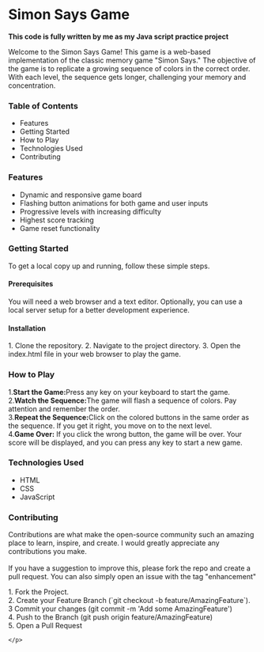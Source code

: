<h1>Simon Says Game</h1>
<p><b> This code is fully written by me as my Java script practice project</b></p>
<P>Welcome to the Simon Says Game! This game is a web-based implementation of the classic memory game "Simon Says." The objective of the game is to replicate a growing sequence of colors in the correct order. With each level, the sequence gets longer, challenging your memory and concentration.</P>
<h3>Table of Contents</h3>
<ul>
    <li>Features</li>
    <li>Getting Started</li>
    <li>How to Play</li>
    <li>Technologies Used</li>
    <li>Contributing</li>
</ul>
<h3>Features</h3>
<ul>
    <li>Dynamic and responsive game board</li>
    <li>Flashing button animations for both game and user inputs</li>
    <li>Progressive levels with increasing difficulty</li>
    <li>Highest score tracking</li>
    <li>Game reset functionality</li>
</ul>
<h3>Getting Started</h3>
<p>To get a local copy up and running, follow these simple steps.</p>
<h4>Prerequisites</h4>
<p>You will need a web browser and a text editor. Optionally, you can use a local server setup for a better development experience.</p>
<h4>Installation</h4>
<p>
    1. Clone the repository.
    2. Navigate to the project directory.
    3. Open the index.html file in your web browser to play the game.

</p>
<h3>How to Play</h3>
<div>
    <p>
        1.<b>Start the Game:</b>Press any key on your keyboard to start the game.<br>
        2.<b>Watch the Sequence:</b>The game will flash a sequence of colors. Pay attention and remember the order.<br>
        3.<b>Repeat the Sequence:</b>Click on the colored buttons in the same order as the sequence. If you get it right, you move on to the next level.<br>
        4.<b>Game Over:</b> If you click the wrong button, the game will be over. Your score will be displayed, and you can press any key to start a new game.
    </p>
</div>
<h3>Technologies Used</h3>
<ul>
    <li>HTML</li>
    <li>CSS</li>
    <li>JavaScript</li>
</ul>
<div>
    <h3>Contributing</h3>
    <p>Contributions are what make the open-source community such an amazing place to learn, inspire, and create. I would greatly appreciate any contributions you make.<br>
    <br>If you have a suggestion to improve this, please fork the repo and create a pull request. You can also simply open an issue with the tag "enhancement"
    </p>
    <p>
        1. Fork the Project.<br>
        2. Create your Feature Branch (`git checkout -b feature/AmazingFeature`).<br>
        3  Commit your changes (git commit -m 'Add some AmazingFeature')<br>
        4. Push to the Branch (git push origin feature/AmazingFeature)<br>
        5. Open a Pull Request

    </p>
</div>
